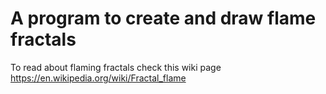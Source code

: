 # A program to create and draw flame fractals
To read about flaming fractals check this wiki page https://en.wikipedia.org/wiki/Fractal_flame
